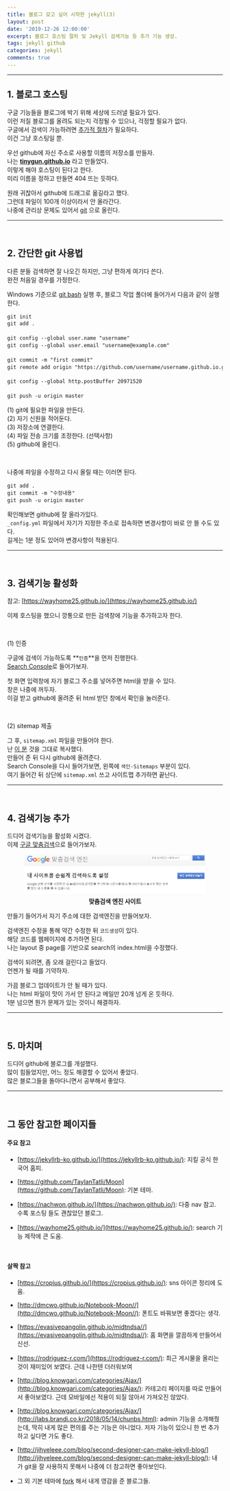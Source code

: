 ```yaml
---
title: 블로그 갖고 싶어 시작한 jekyll(3)
layout: post
date: '2019-12-26 12:00:00'
excerpt: 블로그 호스팅 절차 및 Jekyll 검색기능 등 추가 기능 생성.
tags: jekyll github
categories: jekyll
comments: true
---
```


---

## **1. 블로그 호스팅**

구글 기능들을 블로그에 박기 위해 세상에 드러낼 필요가 있다.<br>이런 저질 블로그를 올려도 되는지 걱정될 수 있으나, 걱정할 필요가 없다.<br>구글에서 검색이 가능하려면 [추가적 절차](https://wayhome25.github.io/etc/2017/02/20/google-search-sitemap-jekyll/)가 필요하다.<br>이건 그냥 호스팅일 뿐.

우선 github에 자신 주소로 사용할 이름의 저장소를 만들자.<br>나는 **[tinygun.github.io](https://github.com/tinygun/tinygun.github.io)** 라고 만들었다.<br>이렇게 해야 호스팅이 된다고 한다.<br>미리 이름을 정하고 만들면 404 뜨는 듯하다.

원래 귀찮아서 github에 드래그로 옮길라고 했다.<br>그런데 파일이 100개 이상이라서 안 올라간다.<br>나중에 관리상 문제도 있어서 [git](https://gitforwindows.org/) 으로 올린다.

---

<br>

## **2. 간단한 git 사용법**

다른 분들 검색하면 잘 나오긴 하지만, 그냥 편하게 여기다 쓴다.<br>완전 처음일 경우를 가정한다.

Windows 기준으로 [git bash](https://git-scm.com/) 실행 후, 블로그 작업 폴더에 들어가서 다음과 같이 실행한다.

```markdown
git init
git add .

git config --global user.name "username"
git config --global user.email "username@example.com"

git commit -m "first commit"
git remote add origin "https://github.com/username/username.github.io.git"

git config --global http.postBuffer 20971520

git push -u origin master
```

(1) git에 필요한 파일을 만든다.<br>(2) 자기 신원을 적어둔다.<br>(3) 저장소에 연결한다.<br>(4) 파일 전송 크기를 조정한다. (선택사항)<br>(5) github에 올린다.

<br>

나중에 파일을 수정하고 다시 올릴 때는 이러면 된다.

```markdown
git add .
git commit -m "수정내용"
git push -u origin master
```

확인해보면 github에 잘 올라가있다.<br>`_config.yml` 파일에서 자기가 지정한 주소로 접속하면 변경사항이 바로 안 뜰 수도 있다.<br>길게는 1분 정도 있어야 변경사항이 적용된다.

---

<br>

## 3. 검색기능 활성화

참고: [https://wayhome25.github.io/](https://wayhome25.github.io/)

이제 호스팅을 했으니 깡통으로 만든 검색창에 기능을 추가하고자 한다.

<br>

(1) 인증

구글에 검색이 가능하도록 **`인증`**을 먼저 진행한다.<br>[Search Console](https://search.google.com/search-console/welcome?hl=ko&utm_source=wmx&utm_medium=deprecation-pane&utm_content=home)로 들어가보자.

첫 화면 입력창에 자기 블로그 주소를 넣어주면  html을 받을 수 있다.<br>창은 나중에 꺼두자.<br>이걸 받고 github에 올려준 뒤 html 받던 창에서 확인을 눌러준다.

<br>

(2) sitemap 제출

그 후, `sitemap.xml` 파일을 만들어야 한다.<br>난 [이 분](https://github.com/wayhome25/wayhome25.github.io/blob/master/sitemap.xml) 것을 그대로 복사했다.<br>만들어 준 뒤 다시 github에 올려준다.<br>Search Console을 다시 들어가보면, 왼쪽에 `색인-Sitemaps` 부분이 있다.<br>여기 들어간 뒤 상단에 `sitemap.xml` 쓰고 사이트맵 추가하면 끝난다.

---

<br>

## 4. 검색기능 추가

드디어 검색기능을 활성화 시켰다.<br>이제 [구글 맞춤검색](https://cse.google.co.kr/cse/)으로 들어가보자.

<figure>
    <a href="\posts_image\jekyll_guide\googlesearch.JPG"><img src="\posts_image\jekyll_guide\googlesearch.JPG"></a>
    <figcaption><center><b>맞춤검색 엔진 사이트</b></center></figcaption>
</figure>

만들기 들어가서 자기 주소에 대한 검색엔진을 만들어보자.

검색엔진 수정을 통해 약간 수정한 뒤 `코드생성`이 있다.<br>해당 코드를 웹페이지에 추가하면 된다.<br>나는 layout 중 page를 기반으로 search의 index.html을 수정했다.

검색이 되려면, 좀 오래 걸린다고 들었다.<br>언젠가 될 때를 기약하자. 

가끔 블로그 업데이트가 안 될 때가 있다.<br>나는 html 파일이 맛이 가서 안 된다고 메일만 20개 넘게 온 듯하다.<br>1분 넘으면 뭔가 문제가 있는 것이니 해결하자.

---

<br>

## 5. 마치며

드디어 github에 블로그를 개설했다.<br>많이 힘들었지만, 어느 정도 해결할 수 있어서 좋았다.<br>많은 블로그들을 돌아다니면서 공부해서 좋았다.



---

<br>

## 그 동안 참고한 페이지들

#### 주요 참고

- [https://jekyllrb-ko.github.io/](https://jekyllrb-ko.github.io/): 지킬 공식 한국어 홈피.

- [https://github.com/TaylanTatli/Moon](https://github.com/TaylanTatli/Moon): 기본 테마.

- [https://nachwon.github.io/](https://nachwon.github.io/): 다중 nav 참고. 수록 포스팅 들도 괜찮았던 블로그.

- [https://wayhome25.github.io/](https://wayhome25.github.io/): search 기능 제작에 큰 도움.

  

  <br>

#### 살짝 참고

- [https://cropius.github.io/](https://cropius.github.io/): sns 아이콘 정리에 도움.
- [http://dmcwo.github.io/Notebook-Moon//](http://dmcwo.github.io/Notebook-Moon//): 폰트도 바꿔보면 좋겠다는 생각.
- [https://evasivepangolin.github.io/midtndsa//](https://evasivepangolin.github.io/midtndsa//): 홈 화면을 깔끔하게 만들어서 신선.
- [https://rodriguez-r.com/](https://rodriguez-r.com/): 최근 게시물을 올리는 것이 재미있어 보였다. 근데 나한텐 더러워보여
- [http://blog.knowgari.com/categories/Ajax/](http://blog.knowgari.com/categories/Ajax/): 카테고리 페이지를 따로 만들어서 좋아보였다. 근데 모바일에선 적용이 되질 않아서 가져오진 않았다.
- [http://blog.knowgari.com/categories/Ajax/](http://labs.brandi.co.kr/2018/05/14/chunbs.html): admin 기능을 소개해줬는데, 딱히 내게 많은 편의를 주는 기능은 아니었다. 저자 기능이 있으니 한 번 추가하고 싶다면 가도 좋다.
- [http://jihyeleee.com/blog/second-designer-can-make-jekyll-blog/](http://jihyeleee.com/blog/second-designer-can-make-jekyll-blog/): 내가 git을 잘 사용하지 못해서 나중에 더 참고하면 좋아보인다.

- 그 외 기본 테마에 [fork](https://github.com/TaylanTatli/Moon/network/members) 해서 내게 영감을 준 블로그들.


